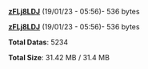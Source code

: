 [**zFLj8LDJ**](/data/zFLj8LDJ.txt) (19/01/23 - 05:56)- 536 bytes

[**zFLj8LDJ**](/data/zFLj8LDJ.txt) (19/01/23 - 05:56)- 536 bytes

**Total Datas**: 5234

**Total Size**: 31.42 MB / 31.4 MB